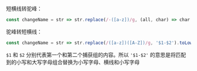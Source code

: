 短横线转驼峰：

```JavaScript
const changeName = str => str.replace(/-([a-z])/g, (all, char) => char.toUpperCase());
```

驼峰转短横线：

```JavaScript
const changeName = str => str.replace(/([a-z])([A-Z])/g, '$1-$2').toLowerCase();
```

`$1` 和 `$2` 分别代表第一个和第二个捕获组的内容。所以 `'$1-$2'` 的意思是将匹配到的小写和大写字母组合替换为小写字母、横线和小写字母

